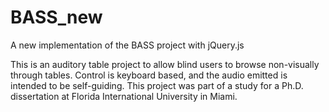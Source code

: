 BASS_new
========

A new implementation of the BASS project with jQuery.js

This is an auditory table project to allow blind users to browse non-visually through tables. Control is keyboard based, and the audio emitted is intended to be self-guiding. This project was part of a study for a Ph.D. dissertation at Florida International University in Miami.
